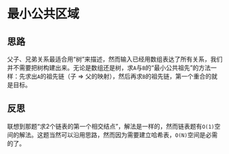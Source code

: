 # 最小公共区域

## 思路

父子、兄弟关系最适合用“树”来描述，然而输入已经用数组表达了所有关系，我们并不需要把树构建出来。无论是数组还是树，求`A`与`B`的“最小公共祖先”的方法一样：先求出`A`的祖先链（子 => 父的映射），然后再求`B`的祖先链，第一个重合的就是目标。

## 反思

联想到那题“求2个链表的第一个相交结点”，解法是一样的，然而链表题有`O(1)`空间的解法。这题当然可以沿用思路，然而因为需要建立哈希表，`O(N)`空间是必需的了。
